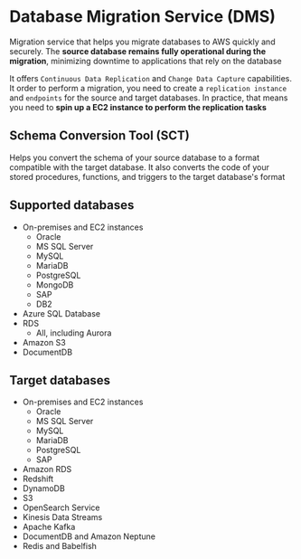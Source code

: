 # Database Migration Service (DMS)

Migration service that helps you migrate databases to AWS quickly and securely. The **source database remains fully operational during the migration**, minimizing downtime to applications that rely on the database

It offers `Continuous Data Replication` and `Change Data Capture` capabilities. It order to perform a migration, you need to create a `replication instance` and `endpoints` for the source and target databases. In practice, that means you need to **spin up a EC2 instance to perform the replication tasks**

## Schema Conversion Tool (SCT)

Helps you convert the schema of your source database to a format compatible with the target database. It also converts the code of your stored procedures, functions, and triggers to the target database's format

## Supported databases

- On-premises and EC2 instances
  - Oracle
  - MS SQL Server
  - MySQL
  - MariaDB
  - PostgreSQL
  - MongoDB
  - SAP
  - DB2
- Azure SQL Database
- RDS
  - All, including Aurora
- Amazon S3
- DocumentDB

## Target databases

- On-premises and EC2 instances
  - Oracle
  - MS SQL Server
  - MySQL
  - MariaDB
  - PostgreSQL
  - SAP
- Amazon RDS
- Redshift
- DynamoDB
- S3
- OpenSearch Service
- Kinesis Data Streams
- Apache Kafka
- DocumentDB and Amazon Neptune
- Redis and Babelfish
